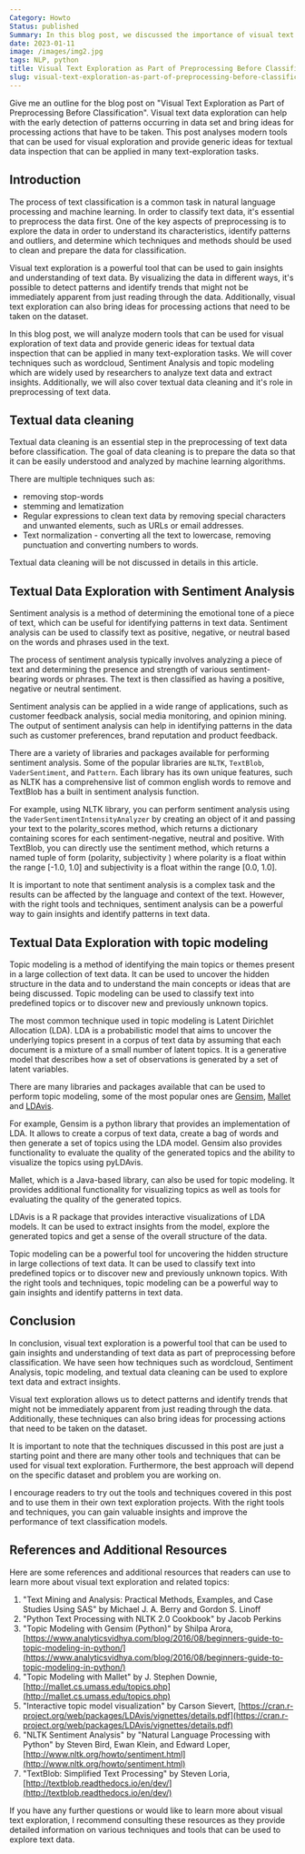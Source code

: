 ```yaml
---
Category: Howto
Status: published
Summary: In this blog post, we discussed the importance of visual text exploration as part of preprocessing before classification. We analyzed modern tools and techniques that can be used for visual exploration of text data and provided generic ideas for textual data inspection that can be applied in many text-exploration tasks. We covered techniques such as wordcloud, Sentiment Analysis, topic modeling and textual data cleaning, which are widely used by researchers to analyze text data and extract insights. Additionally, we also explained how to use these techniques with popular libraries and packages. The post also concludes with a summary of the importance and benefits of visual text exploration and encourages readers to try out the tools and techniques for their own text exploration projects.
date: 2023-01-11
image: /images/img2.jpg
tags: NLP, python
title: Visual Text Exploration as Part of Preprocessing Before Classification
slug: visual-text-exploration-as-part-of-preprocessing-before-classification
---
```


Give me an outline for the blog post on "Visual Text Exploration as Part of Preprocessing Before Classification". Visual text data exploration can help with the early detection of patterns occurring in data set and bring ideas for processing actions that have to be taken. This post analyses modern tools that can be used for visual exploration and provide generic ideas for textual data inspection that can be applied in many text-exploration tasks.

## Introduction
The process of text classification is a common task in natural language processing and machine learning. In order to classify text data, it's essential to preprocess the data first. One of the key aspects of preprocessing is to explore the data in order to understand its characteristics, identify patterns and outliers, and determine which techniques and methods should be used to clean and prepare the data for classification.

Visual text exploration is a powerful tool that can be used to gain insights and understanding of text data. By visualizing the data in different ways, it's possible to detect patterns and identify trends that might not be immediately apparent from just reading through the data. Additionally, visual text exploration can also bring ideas for processing actions that need to be taken on the dataset.

In this blog post, we will analyze modern tools that can be used for visual exploration of text data and provide generic ideas for textual data inspection that can be applied in many text-exploration tasks. We will cover techniques such as wordcloud, Sentiment Analysis and topic modeling which are widely used by researchers to analyze text data and extract insights. Additionally, we will also cover textual data cleaning and it's role in preprocessing of text data.

## Textual data cleaning
Textual data cleaning is an essential step in the preprocessing of text data before classification. The goal of data cleaning is to prepare the data so that it can be easily understood and analyzed by machine learning algorithms.

There are multiple techniques such as:
- removing stop-words
- stemming and lematization
- Regular expressions to clean text data by removing special characters and unwanted elements, such as URLs or email addresses. 
- Text normalization - converting all the text to lowercase, removing punctuation and converting numbers to words.

Textual data cleaning will be not discussed in details in this article.

## Textual Data Exploration with Sentiment Analysis
Sentiment analysis is a method of determining the emotional tone of a piece of text, which can be useful for identifying patterns in text data. Sentiment analysis can be used to classify text as positive, negative, or neutral based on the words and phrases used in the text.

The process of sentiment analysis typically involves analyzing a piece of text and determining the presence and strength of various sentiment-bearing words or phrases. The text is then classified as having a positive, negative or neutral sentiment.

Sentiment analysis can be applied in a wide range of applications, such as customer feedback analysis, social media monitoring, and opinion mining. The output of sentiment analysis can help in identifying patterns in the data such as customer preferences, brand reputation and product feedback.

There are a variety of libraries and packages available for performing sentiment analysis. Some of the popular libraries are `NLTK`, `TextBlob`, `VaderSentiment`, and `Pattern`. Each library has its own unique features, such as NLTK has a comprehensive list of common english words to remove and TextBlob has a built in sentiment analysis function.

For example, using NLTK library, you can perform sentiment analysis using the `VaderSentimentIntensityAnalyzer` by creating an object of it and passing your text to the polarity_scores method, which returns a dictionary containing scores for each sentiment-negative, neutral and positive. With TextBlob, you can directly use the sentiment method, which returns a named tuple of form (polarity, subjectivity ) where polarity is a float within the range \[-1.0, 1.0\] and subjectivity is a float within the range \[0.0, 1.0\].

It is important to note that sentiment analysis is a complex task and the results can be affected by the language and context of the text. However, with the right tools and techniques, sentiment analysis can be a powerful way to gain insights and identify patterns in text data.

## Textual Data Exploration with topic modeling
Topic modeling is a method of identifying the main topics or themes present in a large collection of text data. It can be used to uncover the hidden structure in the data and to understand the main concepts or ideas that are being discussed. Topic modeling can be used to classify text into predefined topics or to discover new and previously unknown topics.

The most common technique used in topic modeling is Latent Dirichlet Allocation (LDA). LDA is a probabilistic model that aims to uncover the underlying topics present in a corpus of text data by assuming that each document is a mixture of a small number of latent topics. It is a generative model that describes how a set of observations is generated by a set of latent variables.

There are many libraries and packages available that can be used to perform topic modeling, some of the most popular ones are [Gensim](https://radimrehurek.com/gensim/), [Mallet](http://mallet.cs.umass.edu/index.php) and [LDAvis](https://cran.r-project.org/web/packages/LDAvis/index.html).

For example, Gensim is a python library that provides an implementation of LDA. It allows to create a corpus of text data, create a bag of words and then generate a set of topics using the LDA model. Gensim also provides functionality to evaluate the quality of the generated topics and the ability to visualize the topics using pyLDAvis.

Mallet, which is a Java-based library, can also be used for topic modeling. It provides additional functionality for visualizing topics as well as tools for evaluating the quality of the generated topics.

LDAvis is a R package that provides interactive visualizations of LDA models. It can be used to extract insights from the model, explore the generated topics and get a sense of the overall structure of the data.

Topic modeling can be a powerful tool for uncovering the hidden structure in large collections of text data. It can be used to classify text into predefined topics or to discover new and previously unknown topics. With the right tools and techniques, topic modeling can be a powerful way to gain insights and identify patterns in text data.

## Conclusion
In conclusion, visual text exploration is a powerful tool that can be used to gain insights and understanding of text data as part of preprocessing before classification. We have seen how techniques such as wordcloud, Sentiment Analysis, topic modeling, and textual data cleaning can be used to explore text data and extract insights.

Visual text exploration allows us to detect patterns and identify trends that might not be immediately apparent from just reading through the data. Additionally, these techniques can also bring ideas for processing actions that need to be taken on the dataset.

It is important to note that the techniques discussed in this post are just a starting point and there are many other tools and techniques that can be used for visual text exploration. Furthermore, the best approach will depend on the specific dataset and problem you are working on.

I encourage readers to try out the tools and techniques covered in this post and to use them in their own text exploration projects. With the right tools and techniques, you can gain valuable insights and improve the performance of text classification models.

## References and Additional Resources
Here are some references and additional resources that readers can use to learn more about visual text exploration and related topics:

1.  "Text Mining and Analysis: Practical Methods, Examples, and Case Studies Using SAS" by Michael J. A. Berry and Gordon S. Linoff
2.  "Python Text Processing with NLTK 2.0 Cookbook" by Jacob Perkins
3.  "Topic Modeling with Gensim (Python)" by Shilpa Arora, [https://www.analyticsvidhya.com/blog/2016/08/beginners-guide-to-topic-modeling-in-python/](https://www.analyticsvidhya.com/blog/2016/08/beginners-guide-to-topic-modeling-in-python/)
4.  "Topic Modeling with Mallet" by J. Stephen Downie, [http://mallet.cs.umass.edu/topics.php](http://mallet.cs.umass.edu/topics.php)
5.  "Interactive topic model visualization" by Carson Sievert, [https://cran.r-project.org/web/packages/LDAvis/vignettes/details.pdf](https://cran.r-project.org/web/packages/LDAvis/vignettes/details.pdf)
6.  "NLTK Sentiment Analysis" by "Natural Language Processing with Python" by Steven Bird, Ewan Klein, and Edward Loper, [http://www.nltk.org/howto/sentiment.html](http://www.nltk.org/howto/sentiment.html)
7.  "TextBlob: Simplified Text Processing" by Steven Loria, [http://textblob.readthedocs.io/en/dev/](http://textblob.readthedocs.io/en/dev/)

If you have any further questions or would like to learn more about visual text exploration, I recommend consulting these resources as they provide detailed information on various techniques and tools that can be used to explore text data.